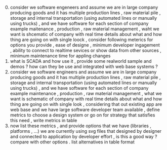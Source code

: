 0. consider we software engeneers and assume we are in large company producing goods and it has multiple production lines , raw material pile , storage and internal transportation (using automated lines or manually using trucks) , and we have software for each section of company example maitenance , production , raw material management , waht we want is shcematic of company with real time details about what and how thing are going on with single loock , consider following meterics for options you provide , ease of designe , minimum developer ingagement , ability to connect to realtime sevices or show data from other sources , minimum maintenance time for appling changes
1. what is SCADA and how use it , provide some realworld sample and demos ? how can they be use and integrated with web base systems ?
2. consider we software engineers and assume we are in large company producing goods and it has multiple production lines , raw material pile , storage and internal transportation (using automated lines or manually using trucks) , and we have software for each section of company example maintenance , production , raw material management , what we want is schematic of company with real time details about what and how thing are going on with single look , considering that out existing app are web base and we have large software developer team available , define metrics to choose a design system or go on for strategy that satisfies this need , write metrics in table 
2. now list these metrics , and provide options that we have (libraries , platforms , ...) we are currently using svg files that designed by designer and connected to application by developer effort , is this a good way ? compare with other options . list alternatives in table format 
